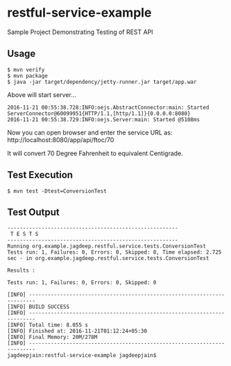 # restful-service-example
Sample Project Demonstrating Testing of REST API

## Usage
```
$ mvn verify
$ mvn package
$ java -jar target/dependency/jetty-runner.jar target/app.war
```

Above will start server...
```
2016-11-21 00:55:38.728:INFO:oejs.AbstractConnector:main: Started ServerConnector@60099951{HTTP/1.1,[http/1.1]}{0.0.0.0:8080}
2016-11-21 00:55:38.729:INFO:oejs.Server:main: Started @5108ms
```

Now you can open browser and enter the service URL as:
http://localhost:8080/app/api/ftoc/70

It will convert 70 Degree Fahrenheit to equivalent Centigrade.

## Test Execution
```
$ mvn test -Dtest=ConversionTest
```

## Test Output
```
-------------------------------------------------------
 T E S T S
-------------------------------------------------------
Running org.example.jagdeep.restful.service.tests.ConversionTest
Tests run: 1, Failures: 0, Errors: 0, Skipped: 0, Time elapsed: 2.725 sec - in org.example.jagdeep.restful.service.tests.ConversionTest

Results :

Tests run: 1, Failures: 0, Errors: 0, Skipped: 0

[INFO] ------------------------------------------------------------------------
[INFO] BUILD SUCCESS
[INFO] ------------------------------------------------------------------------
[INFO] Total time: 8.055 s
[INFO] Finished at: 2016-11-21T01:12:24+05:30
[INFO] Final Memory: 20M/278M
[INFO] ------------------------------------------------------------------------
jagdeepjain:restful-service-example jagdeepjain$
```
